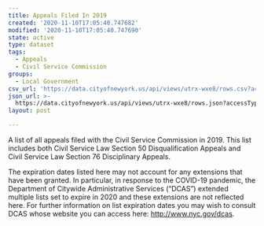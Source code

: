 ```yaml
---
title: Appeals Filed In 2019
created: '2020-11-10T17:05:40.747682'
modified: '2020-11-10T17:05:40.747690'
state: active
type: dataset
tags:
  - Appeals
  - Civil Service Commission
groups:
  - Local Government
csv_url: 'https://data.cityofnewyork.us/api/views/utrx-wxe8/rows.csv?accessType=DOWNLOAD'
json_url: >-
  https://data.cityofnewyork.us/api/views/utrx-wxe8/rows.json?accessType=DOWNLOAD
layout: post

---
```

A list of all appeals filed with the Civil Service Commission in 2019. This list includes both Civil Service Law Section 50 Disqualification Appeals and Civil Service Law Section 76 Disciplinary Appeals.

The expiration dates listed here may not account for any extensions that have been granted. In particular, in response to the COVID-19 pandemic, the Department of Citywide Administrative Services (“DCAS”) extended multiple lists set to expire in 2020 and these extensions are not reflected here. For further information on list expiration dates  you may wish to consult DCAS whose website you can access here: http://www.nyc.gov/dcas.
